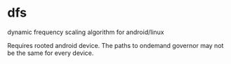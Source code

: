 dfs
===

dynamic frequency scaling algorithm for android/linux

Requires rooted android device.
The paths to ondemand governor may not be the same for every device.


